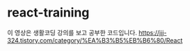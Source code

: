 # react-training
이 영상은 생활코딩 강의를 보고 공부한 코드입니다.
https://jjj-324.tistory.com/category/%EA%B3%B5%EB%B6%80/React
